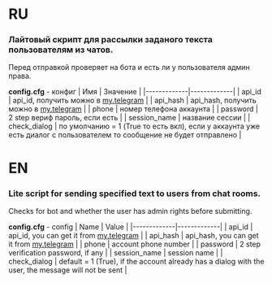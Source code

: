 # **RU**

### Лайтовый скрипт для рассылки заданого текста пользователям из чатов.
Перед отправкой проверяет на бота и есть ли у пользователя админ права.

**config.cfg** - конфиг
| Имя | Значение |
|-------------|-------------|
| api_id | api_id, получить можно в [my.telegram](https://my.telegram.org/auth) |
| api_hash | api_hash, получить можно в [my.telegram](https://my.telegram.org/auth) |
| phone | номер телефона аккаунта |
| password | 2 step вериф пароль, если есть |
| session_name | название сессии |
| check_dialog | по умолчанию = 1 (True то есть вкл), если у аккаунта уже есть диалог с пользователем то сообщение не будет отправлено |

# **EN**

### Lite script for sending specified text to users from chat rooms.
Checks for bot and whether the user has admin rights before submitting.

**config.cfg** - config
| Name | Value |
|-------------|-------------|
| api_id | api_id, you can get it from [my.telegram](https://my.telegram.org/auth) |
| api_hash | api_hash, you can get it from [my.telegram](https://my.telegram.org/auth) |
| phone | account phone number |
| password | 2 step verification password, if any |
| session_name | session name |
| check_dialog | default = 1 (True), if the account already has a dialog with the user, the message will not be sent |

